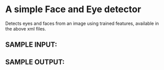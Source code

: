 
# A simple Face and Eye detector

Detects eyes and faces from an image using trained features, available in the above xml files.


## SAMPLE INPUT:



## SAMPLE OUTPUT:

